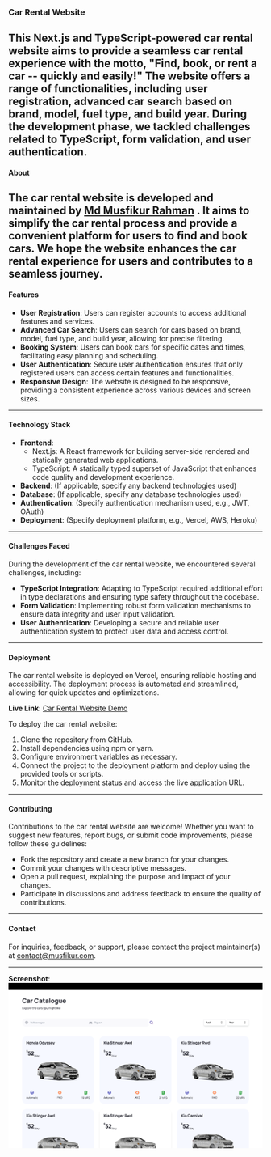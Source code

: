 ### Car Rental Website

This Next.js and TypeScript-powered car rental website aims to provide a seamless car rental experience with the motto, "Find, book, or rent a car -- quickly and easily!" The website offers a range of functionalities, including user registration, advanced car search based on brand, model, fuel type, and build year. During the development phase, we tackled challenges related to TypeScript, form validation, and user authentication.
---

#### About

The car rental website is developed and maintained by [Md Musfikur Rahman](https://www.musfikur.com) . It aims to simplify the car rental process and provide a convenient platform for users to find and book cars. We hope the website enhances the car rental experience for users and contributes to a seamless journey.
---

#### Features

- **User Registration**: Users can register accounts to access additional features and services.
- **Advanced Car Search**: Users can search for cars based on brand, model, fuel type, and build year, allowing for precise filtering.
- **Booking System**: Users can book cars for specific dates and times, facilitating easy planning and scheduling.
- **User Authentication**: Secure user authentication ensures that only registered users can access certain features and functionalities.
- **Responsive Design**: The website is designed to be responsive, providing a consistent experience across various devices and screen sizes.

---

#### Technology Stack

- **Frontend**:
  - Next.js: A React framework for building server-side rendered and statically generated web applications.
  - TypeScript: A statically typed superset of JavaScript that enhances code quality and development experience.
- **Backend**: (If applicable, specify any backend technologies used)
- **Database**: (If applicable, specify any database technologies used)
- **Authentication**: (Specify authentication mechanism used, e.g., JWT, OAuth)
- **Deployment**: (Specify deployment platform, e.g., Vercel, AWS, Heroku)

---

#### Challenges Faced

During the development of the car rental website, we encountered several challenges, including:
- **TypeScript Integration**: Adapting to TypeScript required additional effort in type declarations and ensuring type safety throughout the codebase.
- **Form Validation**: Implementing robust form validation mechanisms to ensure data integrity and user input validation.
- **User Authentication**: Developing a secure and reliable user authentication system to protect user data and access control.

---

#### Deployment

The car rental website is deployed on Vercel, ensuring reliable hosting and accessibility. The deployment process is automated and streamlined, allowing for quick updates and optimizations.

**Live Link**: [Car Rental Website Demo](https://carz-showcase.vercel.app)

To deploy the car rental website:
1. Clone the repository from GitHub.
2. Install dependencies using npm or yarn.
3. Configure environment variables as necessary.
4. Connect the project to the deployment platform and deploy using the provided tools or scripts.
5. Monitor the deployment status and access the live application URL.

---

#### Contributing

Contributions to the car rental website are welcome! Whether you want to suggest new features, report bugs, or submit code improvements, please follow these guidelines:
- Fork the repository and create a new branch for your changes.
- Commit your changes with descriptive messages.
- Open a pull request, explaining the purpose and impact of your changes.
- Participate in discussions and address feedback to ensure the quality of contributions.

---


#### Contact

For inquiries, feedback, or support, please contact the project maintainer(s) at [contact@musfikur.com](mailto:contact@musfikur.com).


---

**Screenshot**:
![Car Rental Website Screenshot](Screenshot.png)
